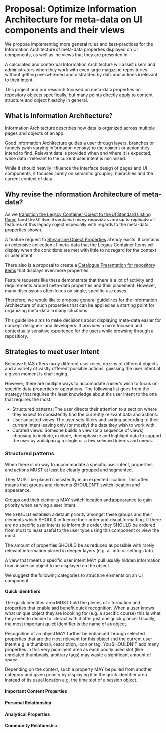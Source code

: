 # Proposal: Optimize Information Architecture for meta-data on UI components and their views

We propose implementing more general rules and best-practices for the Information Architecture of meta-data properties displayed on UI components, as well as the views that they are presented in.

A calculated and contextual Information Architecture will assist users and administrators when they work with even large magazine repositories without getting overwhelmed and distracted by data and actions irrelevant to their intent.

This project and our research focused on meta-data properties on repository objects specifically, but many points directly apply to content structure and object hierachy in general.

## What is Information Architecture?

Information Architecture describes how data is organized across multiple pages and objects of an app.

Good Information Architecture guides a user through layers, branches or funnels (with varying information density) to the content or action they intend to find. Relevant data is provided when and where it is expected, while data irrelevant to the current user intent is minimized.

While it should heavily influence the interface design of pages and UI components, it focuses purely on semantic grouping, hierachies and the current context of data.

## Why revise the Information Architecture of meta-data?

As we [transition the Legacy Container Object to the UI Standard Listing Panel](https://docu.ilias.de/goto_docu_wiki_wpage_6409_1357.html) (and the UI item it contains) many requests came up to replicate all features of this legacy object especially with regards to the meta-data properties shown.

A feature request to [Streamline Object Properties](https://docu.ilias.de/goto_docu_wiki_wpage_7399_1357.html) already exists. It contains an extensive collection of meta-data that the Legacy Container Items will display when the conditions are met with little to no regard for the context or user intent.

There also is a proposal to create a [Catalogue Presentation for repository items](https://docu.ilias.de/goto_docu_wiki_wpage_6990_1357.html) that displays even more properties.

Feature requests like these demonstrate that there is a lot of activity and requirements around meta-data properties and their placement. However, many discussions often focus on single, specific use cases.

Therefore, we would like to propose general guidelines for the Information Architecture of such properties that can be applied as a starting point for organizing meta-data in many situations.

This guideline aims to make decisions about displaying meta-data easier for concept designers and developers. It provides a more focused and contextually sensitive experience for the users while browsing through a repositiory.

## Strategies to meet user intent

Because ILIAS offers many different user roles, dozens of different objects and a variety of vastly different possible actions, guessing the user intent at a given moment is challenging.

However, there are multiple ways to accomodate a user's wish to focus on specific data properties or operations. The following list goes from the strategy that requires the least knowledge about the user intent to the one that requires the most:

* Structured patterns: The user directs their attention to a section where they expect to consistently find the currently relevant data and actions.
* User adjusted views: The user sets filters and sorting according to their current intent leaving only (or mostly) the data they wish to work with.
* Curated views: Someone builds a view (or a sequence of views) choosing to include, exclude, deemphasize and highlight data to support the user by anticipating a single or a few selected intents and needs.

### Structured patterns

When there is no way to accommodate a specific user intent, properties and actions MUST at least be clearly grouped and segmented.

They MUST be placed consistently in an expected location. This often means that groups and elements SHOULDN'T switch location and appearance. 

Groups and their elements MAY switch location and appearance to gain priority when serving a user intent.

We SHOULD establish a default priority amongst these groups and their elements which SHOULD influence their order and visual formatting. If there are no specific user intents to inform this order, they SHOULD be ordered from most to least useful to the user type using this component or view the most.

The amount of properties SHOULD be as reduced as possible with rarely relevant information placed in deeper layers (e.g. an info or settings tab).

A view that meets a specific user intent MAY pull usually hidden information from inside an object to be displayed on the object.

We suggest the following categories to structure elements on an UI component

#### Quick identifiers

The quick identifier area MUST hold the pieces of information and properties that enable and benefit quick recognition. When a user knows what unique object they are loooking for (e.g. a specific course) this is what they need to decide to interact with it after just one quick glance. Usually, the most important quick identifier is the name of an object.

Recognition of an object MAY further be enhanced through selected properties that are the most relevant for this object and the current user intent e.g. a thumbnail, description, icon or tag. You SHOULDN'T add many properties in this very prominent area as each poorly used slot (like unrelated thumbnails, arbitrary tags) may waste a significant amount of space.

Depending on the context, such a property MAY be pulled from another category and given priority by displaying it in the quick identifier area instead of its usual location e.g. the time slot of a session object.

#### Important Content Properties

#### Personal Relationship

#### Analytical Properties

#### Community Relationship
